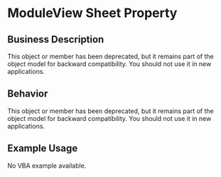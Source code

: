 # ModuleView Sheet Property

## Business Description
This object or member has been deprecated, but it remains part of the object model for backward compatibility. You should not use it in new applications.

## Behavior
This object or member has been deprecated, but it remains part of the object model for backward compatibility. You should not use it in new applications.

## Example Usage
No VBA example available.